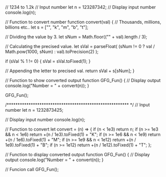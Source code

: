 // 1234 to 1.2k
// Input number
let n = 123287342;
// Display input number
console.log(n);

// Function to convert number
function convert(val) {
  // Thousands, millions, billions etc..
  let s = ["", "k", "m", "b", "t"];

  // Dividing the value by 3.
  let sNum = Math.floor(("" + val).length / 3);

  // Calculating the precised value.
  let sVal = parseFloat(
    (sNum != 0 ? val / Math.pow(1000, sNum) : val).toPrecision(2)
  );

  if (sVal % 1 != 0) {
    sVal = sVal.toFixed(1);
  }

  // Appending the letter to precised val.
  return sVal + s[sNum];
}

// Function to show converted output
function GFG_Fun() {
  // Display output
  console.log("Number = " + convert(n));
}

GFG_Fun();

/******************************************************** */
// Input number
let n = 1232873425;

// Display input number
console.log(n);

// Function to convert
let convert = (n) => {
  if (n < 1e3) return n;
  if (n >= 1e3 && n < 1e6) return +(n / 1e3).toFixed(1) + "K";
  if (n >= 1e6 && n < 1e9) return +(n / 1e6).toFixed(1) + "M";
  if (n >= 1e9 && n < 1e12) return +(n / 1e9).toFixed(1) + "B";
  if (n >= 1e12) return +(n / 1e12).toFixed(1) + "T";
};

// Function to display converted output
function GFG_Fun() {
  // Display output
  console.log("Number = " + convert(n));
}

// Funcion call
GFG_Fun();
